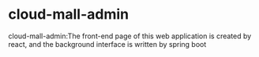 # cloud-mall-admin
cloud-mall-admin:The front-end page of this web application is created by react, and the background interface is written by spring boot
